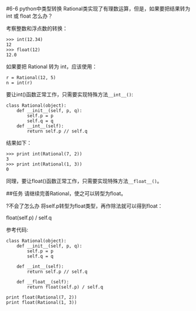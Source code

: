 #6-6 python中类型转换
Rational类实现了有理数运算，但是，如果要把结果转为 int 或 float 怎么办？

考察整数和浮点数的转换：

	>>> int(12.34)
	12
	>>> float(12)
	12.0
如果要把 Rational 转为 int，应该使用：

	r = Rational(12, 5)
	n = int(r)
要让int()函数正常工作，只需要实现特殊方法`__int__()`:

	class Rational(object):
	    def __init__(self, p, q):
	        self.p = p
	        self.q = q
	    def __int__(self):
	        return self.p // self.q
结果如下：

	>>> print int(Rational(7, 2))
	3
	>>> print int(Rational(1, 3))
	0
同理，要让float()函数正常工作，只需要实现特殊方法`__float__()`。

##任务
请继续完善Rational，使之可以转型为float。

?不会了怎么办
将self.p转型为float类型，再作除法就可以得到float：

float(self.p) / self.q

参考代码:

	class Rational(object):
	    def __init__(self, p, q):
	        self.p = p
	        self.q = q
	
	    def __int__(self):
	        return self.p // self.q
	
	    def __float__(self):
	        return float(self.p) / self.q
	
	print float(Rational(7, 2))
	print float(Rational(1, 3))